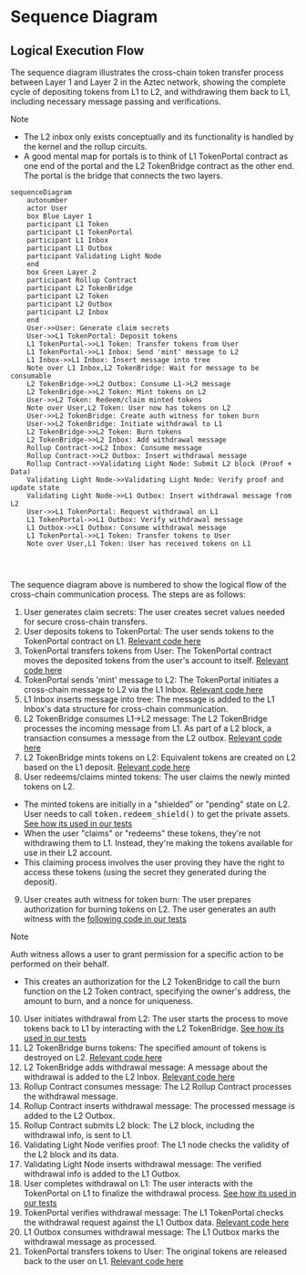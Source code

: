 # Sequence Diagram

## Logical Execution Flow
The sequence diagram illustrates the cross-chain token transfer process between Layer 1 and Layer 2 in the Aztec network, showing the complete cycle of depositing tokens from L1 to L2, and withdrawing them back to L1, including necessary message passing and verifications. 
> [!NOTE]
> * The L2 inbox only exists conceptually and its functionality is handled by the kernel and the rollup circuits.
> * A good mental map for portals is to think of L1 TokenPortal contract as one end of the portal and the L2 TokenBridge contract as the other end. The portal is the bridge that connects the two layers.
``` mermaid
sequenceDiagram
    autonumber
    actor User
    box Blue Layer 1
    participant L1 Token
    participant L1 TokenPortal
    participant L1 Inbox
    participant L1 Outbox
    participant Validating Light Node
    end
    box Green Layer 2
    participant Rollup Contract
    participant L2 TokenBridge
    participant L2 Token
    participant L2 Outbox
    participant L2 Inbox
    end
    User->>User: Generate claim secrets
    User->>L1 TokenPortal: Deposit tokens
    L1 TokenPortal->>L1 Token: Transfer tokens from User
    L1 TokenPortal->>L1 Inbox: Send 'mint' message to L2
    L1 Inbox->>L1 Inbox: Insert message into tree
    Note over L1 Inbox,L2 TokenBridge: Wait for message to be consumable
    L2 TokenBridge->>L2 Outbox: Consume L1->L2 message
    L2 TokenBridge->>L2 Token: Mint tokens on L2
    User->>L2 Token: Redeem/claim minted tokens
    Note over User,L2 Token: User now has tokens on L2
    User->>L2 TokenBridge: Create auth witness for token burn
    User->>L2 TokenBridge: Initiate withdrawal to L1
    L2 TokenBridge->>L2 Token: Burn tokens
    L2 TokenBridge->>L2 Inbox: Add withdrawal message
    Rollup Contract->>L2 Inbox: Consume message
    Rollup Contract->>L2 Outbox: Insert withdrawal message
    Rollup Contract->>Validating Light Node: Submit L2 block (Proof + Data)
    Validating Light Node->>Validating Light Node: Verify proof and update state
    Validating Light Node->>L1 Outbox: Insert withdrawal message from L2
    User->>L1 TokenPortal: Request withdrawal on L1
    L1 TokenPortal->>L1 Outbox: Verify withdrawal message
    L1 Outbox->>L1 Outbox: Consume withdrawal message
    L1 TokenPortal->>L1 Token: Transfer tokens to User
    Note over User,L1 Token: User has received tokens on L1




```
The sequence diagram above is numbered to show the logical flow of the cross-chain communication process. The steps are as follows:
1. User generates claim secrets: The user creates secret values needed for secure cross-chain transfers.
2. User deposits tokens to TokenPortal: The user sends tokens to the TokenPortal contract on L1. [Relevant code here](https://github.com/0xbow-io/asp-aztec-bridge/blob/a8f5f4151ecbf323c7e13df0f5f6caae9399a0c7/packages/src/test/cross_chain_messaging.test.ts#L114)
3. TokenPortal transfers tokens from User: The TokenPortal contract moves the deposited tokens from the user's account to itself. [Relevant code here](https://github.com/0xbow-io/asp-aztec-bridge/blob/a8f5f4151ecbf323c7e13df0f5f6caae9399a0c7/l1-contracts/contracts/TokenPortal.sol#L81)
4. TokenPortal sends 'mint' message to L2: The TokenPortal initiates a cross-chain message to L2 via the L1 Inbox. [Relevant code here](https://github.com/0xbow-io/asp-aztec-bridge/blob/a8f5f4151ecbf323c7e13df0f5f6caae9399a0c7/l1-contracts/contracts/TokenPortal.sol#L76)
5. L1 Inbox inserts message into tree: The message is added to the L1 Inbox's data structure for cross-chain communication.
6. L2 TokenBridge consumes L1->L2 message: The L2 TokenBridge processes the incoming message from L1. As part of a L2 block, a transaction consumes a message from the L2 outbox. [Relevant code here](https://github.com/0xbow-io/asp-aztec-bridge/blob/a8f5f4151ecbf323c7e13df0f5f6caae9399a0c7/packages/aztec-contracts/token_bridge/src/main.nr#L58)
7. L2 TokenBridge mints tokens on L2: Equivalent tokens are created on L2 based on the L1 deposit. [Relevant code here](https://github.com/0xbow-io/asp-aztec-bridge/blob/a8f5f4151ecbf323c7e13df0f5f6caae9399a0c7/packages/aztec-contracts/token_bridge/src/main.nr#L68)
8. User redeems/claims minted tokens: The user claims the newly minted tokens on L2.
* The minted tokens are initially in a "shielded" or "pending" state on L2. User needs to call <kbd>token.redeem_shield()</kbd> to get the private assets. [See how its used in our tests](https://github.com/0xbow-io/asp-aztec-bridge/blob/a8f5f4151ecbf323c7e13df0f5f6caae9399a0c7/packages/src/test/cross_chain_messaging.test.ts#L130)
* When the user "claims" or "redeems" these tokens, they're not withdrawing them to L1. Instead, they're making the tokens available for use in their L2 account.
* This claiming process involves the user proving they have the right to access these tokens (using the secret they generated during the deposit).
9. User creates auth witness for token burn: The user prepares authorization for burning tokens on L2. The user generates an auth witness with the  [following code in our tests](https://github.com/0xbow-io/asp-aztec-bridge/blob/a8f5f4151ecbf323c7e13df0f5f6caae9399a0c7/packages/src/test/cross_chain_messaging.test.ts#L139)

> [!NOTE]
> Auth witness allows a user to grant permission for a specific action to be performed on their behalf.
* This creates an authorization for the L2 TokenBridge to call the burn function on the L2 Token contract, specifying the owner's address, the amount to burn, and a nonce for uniqueness.
10. User initiates withdrawal from L2: The user starts the process to move tokens back to L1 by interacting with the L2 TokenBridge. [See how its used in our tests](https://github.com/0xbow-io/asp-aztec-bridge/blob/a8f5f4151ecbf323c7e13df0f5f6caae9399a0c7/packages/src/test/cross_chain_messaging.test.ts#L146)
11. L2 TokenBridge burns tokens: The specified amount of tokens is destroyed on L2. [Relevant code here](https://github.com/0xbow-io/asp-aztec-bridge/blob/a8f5f4151ecbf323c7e13df0f5f6caae9399a0c7/packages/aztec-contracts/token_bridge/src/main.nr#L119)
12. L2 TokenBridge adds withdrawal message: A message about the withdrawal is added to the L2 Inbox. [Relevant code here](https://github.com/0xbow-io/asp-aztec-bridge/blob/a8f5f4151ecbf323c7e13df0f5f6caae9399a0c7/packages/aztec-contracts/token_bridge/src/main.nr#L113)
13. Rollup Contract consumes message: The L2 Rollup Contract processes the withdrawal message.
14. Rollup Contract inserts withdrawal message: The processed message is added to the L2 Outbox.
15. Rollup Contract submits L2 block: The L2 block, including the withdrawal info, is sent to L1.
16. Validating Light Node verifies proof: The L1 node checks the validity of the L2 block and its data.
17. Validating Light Node inserts withdrawal message: The verified withdrawal info is added to the L1 Outbox.
18. User completes withdrawal on L1: The user interacts with the TokenPortal on L1 to finalize the withdrawal process. [See how its used in our tests](https://github.com/0xbow-io/asp-aztec-bridge/blob/a8f5f4151ecbf323c7e13df0f5f6caae9399a0c7/packages/src/test/cross_chain_messaging.test.ts#L156)
19. TokenPortal verifies withdrawal message: The L1 TokenPortal checks the withdrawal request against the L1 Outbox data. [Relevant code here](https://github.com/0xbow-io/asp-aztec-bridge/blob/a8f5f4151ecbf323c7e13df0f5f6caae9399a0c7/l1-contracts/contracts/TokenPortal.sol#L117)
20. L1 Outbox consumes withdrawal message: The L1 Outbox marks the withdrawal message as processed.
21. TokenPortal transfers tokens to User: The original tokens are released back to the user on L1. [Relevant code here](https://github.com/0xbow-io/asp-aztec-bridge/blob/a8f5f4151ecbf323c7e13df0f5f6caae9399a0c7/l1-contracts/contracts/TokenPortal.sol#L119)